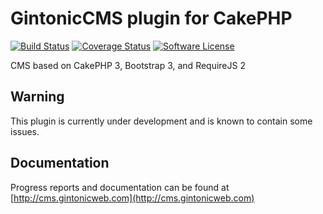 # GintonicCMS plugin for CakePHP
[![Build Status](https://travis-ci.org/gintonicweb/GintonicCMS.svg)](https://travis-ci.org/gintonicweb/GintonicCMS)
[![Coverage Status](https://coveralls.io/repos/gintonicweb/GintonicCMS/badge.svg?branch=master)](https://coveralls.io/r/gintonicweb/GintonicCMS?branch=master)
[![Software License](https://img.shields.io/github/license/mashape/apistatus.svg)](LICENSE.txt)

CMS based on CakePHP 3, Bootstrap 3, and RequireJS 2

## Warning

This plugin is currently under development and is known to contain some issues.

## Documentation

Progress reports and documentation can be found at [http://cms.gintonicweb.com](http://cms.gintonicweb.com)
